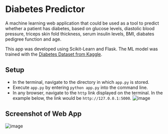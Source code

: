 # Diabetes Predictor
A machine learning web application that could be used as a tool to predict whether a patient has diabetes, based on glucose levels, diastolic blood pressure, triceps skin fold thickness, serum insulin levels, BMI, diabates pedigree function and age.

This app was developed using Scikit-Learn and Flask. The ML model was trained with the [Diabetes Dataset from Kaggle](https://www.kaggle.com/datasets/mathchi/diabetes-data-set).

## Setup
- In the terminal, navigate to the directory in which `app.py` is stored.
- Execute `app.py` by entering `python app.py` into the command line.
- In any browser, navigate to the `http` link displayed on the terminal. In the example below, the link would be `http://127.0.0.1:5000`.
  ![image](https://user-images.githubusercontent.com/69637288/162501963-60449660-a2a0-489f-b4cf-e096c4a74448.png)

## Screenshot of Web App
![image](https://user-images.githubusercontent.com/69637288/162502236-c4fa50fb-bc55-4e7c-94d7-4825abf23f10.png)
